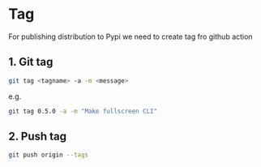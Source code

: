 # Tag

For publishing distribution to Pypi we need to create tag fro github action

## 1. Git tag

```bash
git tag <tagname> -a -m <message>
```

e.g.

```bash
git tag 0.5.0 -a -m "Make fullscreen CLI"
```

## 2. Push tag

```bash
git push origin --tags
```